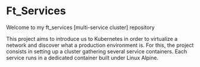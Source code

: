 # Ft_Services
Welcome to my ft_services [multi-service cluster] repository

This project aims to introduce us to Kubernetes in order to virtualize a network and discover what a production environment is. For this, the project consists in setting up a cluster gathering several service containers. Each service runs in a dedicated container built under Linux Alpine.
